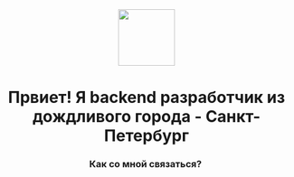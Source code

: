 <div id="header" align="center">
  <img src="https://media.giphy.com/media/M9gbBd9nbDrOTu1Mqx/giphy.gif" width="100"/>
  <h1>
    Првиет! Я backend разработчик из дождливого города - Санкт-Петербург
  </h1>
  <h3>
    Как со мной связаться?
    <a>
      <img scr='https://kk7school.ru/wp-content/uploads/2022/03/56_main.png'>
    </a>
  </h3>
</div>
